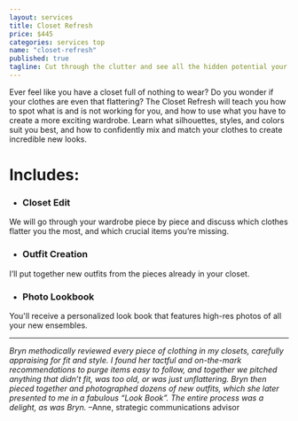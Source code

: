 ```yaml
---
layout: services
title: Closet Refresh
price: $445
categories: services top
name: "closet-refresh"
published: true
tagline: Cut through the clutter and see all the hidden potential your wardrobe has to offer. 
---
```


Ever feel like you have a closet full of nothing to wear? Do you wonder if your clothes are even that flattering? The Closet Refresh will teach you how to spot what is and is not working for you, and how to use what you have to create a more exciting wardrobe. Learn what silhouettes, styles, and colors suit you best, and how to confidently mix and match your clothes to create incredible new looks.
 
# Includes:
 
- ### Closet Edit
We will go through your wardrobe piece by piece and discuss which clothes flatter you the most, and which crucial items you’re missing.
 
- ### Outfit Creation
I’ll put together new outfits from the pieces already in your closet.
 
- ### Photo Lookbook
You'll receive a personalized look book that features high-res photos of all your new ensembles. 

***
 
*Bryn methodically reviewed every piece of clothing in my closets, carefully appraising for fit and style. I found her tactful and on-the-mark recommendations to purge items easy to follow, and together we pitched anything that didn’t fit, was too old, or was just unflattering.  Bryn then pieced together and photographed dozens of new outfits, which she later presented to me in a fabulous “Look Book”. The entire process was a delight, as was Bryn.* –Anne, strategic communications advisor